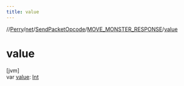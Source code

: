 ```yaml
---
title: value
---
```

//[Perry](../../../../index.html)/[net](../../index.html)/[SendPacketOpcode](../index.html)/[MOVE_MONSTER_RESPONSE](index.html)/[value](value.html)



# value



[jvm]\
var [value](value.html): [Int](https://kotlinlang.org/api/latest/jvm/stdlib/kotlin/-int/index.html)





